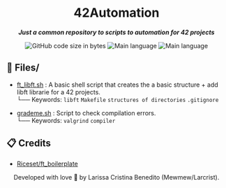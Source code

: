 <h1 align="center">
	42Automation
</h1>

<p align="center">
	<b><i>Just a common repository to scripts to automation for 42 projects</i></b><br>
</p>

<p align="center">
	<img alt="GitHub code size in bytes" src="https://img.shields.io/github/languages/code-size/mewmewdevart/42Automation?color=6272a4" />
	<img alt="Main language" src="https://img.shields.io/github/languages/top/mewmewdevart/42Automation?color=6272a4"/>
	<img alt="Main language" src="https://img.shields.io/github/license/mewmewdevart/42Automation?color=6272a4"/>
</p>

## 📁 Files/
* [ft_libft.sh](ft_libft.sh) : A basic shell script that creates the a basic structure + add libft librarie for a 42 projects. <br>
└── Keywords: `libft` `Makefile` `structures of directories` `.gitignore`

* [grademe.sh](grademe.sh) : Script to check compilation errors. <br>
└── Keywords: `valgrind` `compiler` 

## 📋 Credits
* [Riceset/ft_boilerplate](https://github.com/riceset/ft_boilerplate)

<p align="center"> Developed with love 💜 by Larissa Cristina Benedito (Mewmew/Larcrist). </p>
